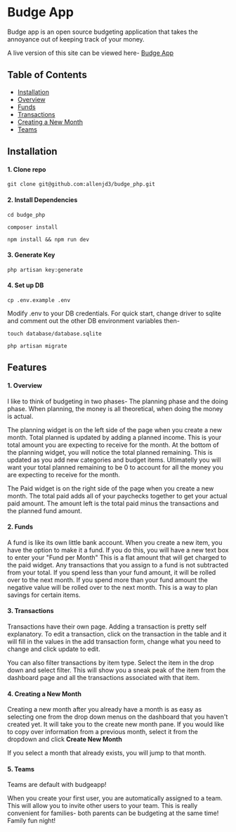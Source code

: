 # Budge App

Budge app is an open source budgeting application that takes the annoyance out of keeping track of your money. 

A live version of this site can be viewed here- [Budge App](https://budgeapp.net)

## Table of Contents

- [Installation](#installation)
- [Overview](#1-overview)
- [Funds](#2-funds)
- [Transactions](#3-transactions)
- [Creating a New Month](#4-creating-a-new-month)
- [Teams](#5-teams)

## Installation

#### 1. Clone repo

```
git clone git@github.com:allenjd3/budge_php.git
```
#### 2. Install Dependencies

```
cd budge_php

composer install

npm install && npm run dev
```

#### 3. Generate Key

```
php artisan key:generate
```

#### 4. Set up DB

```
cp .env.example .env
```

Modify .env to your DB credentials. For quick start, change driver to sqlite and comment out the other DB environment variables then-

```
touch database/database.sqlite

php artisan migrate
```

## Features

#### 1. Overview

I like to think of budgeting in two phases- The planning phase and the doing phase. When planning, the money is all theoretical, when doing the money is actual. 

The planning widget is on the left side of the page when you create a new month. Total planned is updated by adding a planned income. This is your total amount you are expecting to receive for the month. At the bottom of the planning widget, you will notice the total planned remaining. This is updated as you add new categories and budget items. Ultimatelly you will want your total planned remaining to be 0 to account for all the money you are expecting to receive for the month.

The Paid widget is on the right side of the page when you create a new month. The total paid adds all of your paychecks together to get your actual paid amount. The amount left is the total paid minus the transactions and the planned fund amount.

#### 2. Funds

A fund is like its own little bank account. When you create a new item, you have the option to make it a fund. If you do this, you will have a new text box to enter your "Fund per Month" This is a flat amount that will get charged to the paid widget. Any transactions that you assign to a fund is not subtracted from your total. If you spend less than your fund amount, it will be rolled over to the next month. If you spend more than your fund amount the negative value will be rolled over to the next month. This is a way to plan savings for certain items. 

#### 3. Transactions

Transactions have their own page. Adding a transaction is pretty self explanatory. To edit a transaction, click on the transaction in the table and it will fill in the values in the add transaction form, change what you need to change and click update to edit. 

You can also filter transactions by item type. Select the item in the drop down and select filter. This will show you a sneak peak of the item from the dashboard page and all the transactions associated with that item. 

#### 4. Creating a New Month

Creating a new month after you already have a month is as easy as selecting one from the drop down menus on the dashboard that you haven't created yet. It will take you to the create new month pane. If you would like to copy over information from a previous month, select it from the dropdown and click **Create New Month**

If you select a month that already exists, you will jump to that month.

#### 5. Teams

Teams are default with budgeapp!

When you create your first user, you are automatically assigned to a team. This will allow you to invite other users to your team. This is really convenient for families- both parents can be budgeting at the same time! Family fun night!


